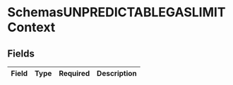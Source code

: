 # SchemasUNPREDICTABLEGASLIMITContext


## Fields

| Field       | Type        | Required    | Description |
| ----------- | ----------- | ----------- | ----------- |